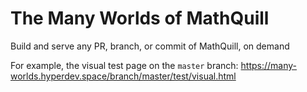 # The Many Worlds of MathQuill

Build and serve any PR, branch, or commit of MathQuill, on demand

For example, the visual test page on the `master` branch: <https://many-worlds.hyperdev.space/branch/master/test/visual.html>
